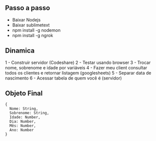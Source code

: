 ## Passo a passo
- Baixar Nodejs
- Baixar sublimetext
- npm install -g nodemon
- npm install -g ngrok

## Dinamica
1 - Construir servidor (Codeshare)
2 - Testar usando browser
3 - Trocar nome, sobrenome e idade por variáveis
4 - Fazer meu client consultar todos os clientes e retornar listagem (googlesheets)
5 - Separar data de nascimento
6 - Acessar tabela de quem você é (servidor)

## Objeto Final
```
{
  Nome: String,
  Sobrenome: String,
  Idade: Number,
  Dia: Number,
  Mês: Number,
  Ano: Number
}
```
